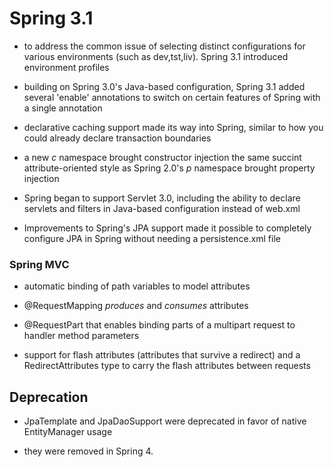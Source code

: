 # Spring 3.1

- to address the common issue of selecting distinct configurations for various
  environments (such as dev,tst,liv). Spring 3.1 introduced environment profiles

- building on Spring 3.0's Java-based configuration, Spring 3.1 added several
  'enable' annotations to switch on certain features of Spring with a single annotation

- declarative caching support made its way into Spring, similar to how you could
  already declare transaction boundaries

- a new *c* namespace brought constructor injection the same succint
  attribute-oriented style as Spring 2.0's *p* namespace brought property injection

- Spring began to support Servlet 3.0, including the ability to declare servlets
  and filters in Java-based configuration instead of web.xml

- Improvements to Spring's JPA support made it possible to completely configure
  JPA in Spring without needing a persistence.xml file

### Spring MVC

- automatic binding of path variables to model attributes

- @RequestMapping *produces* and *consumes* attributes

- @RequestPart that enables binding parts of a multipart request to handler method parameters

- support for flash attributes (attributes that survive a redirect) and a
  RedirectAttributes type to carry the flash attributes between requests

## Deprecation

- JpaTemplate and JpaDaoSupport were deprecated in favor of native EntityManager usage

- they were removed in Spring 4.

